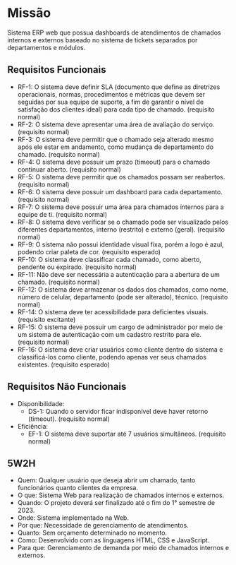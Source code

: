 ﻿

# Missão

Sistema ERP web que possua dashboards de atendimentos de chamados internos e externos baseado no sistema de tickets separados por departamentos e módulos.

## Requisitos Funcionais

-   RF-1: O sistema deve definir SLA (documento que define as diretrizes operacionais, normas, procedimentos e métricas que devem ser seguidas por sua equipe de suporte, a fim de garantir o nível de satisfação dos clientes ideal) para cada tipo de chamado. (requisito normal)
-   RF-2: O sistema deve apresentar uma área de avaliação do serviço. (requisito normal)
-   RF-3: O sistema deve permitir que o chamado seja alterado mesmo após ele estar em andamento, como mudança de departamento do chamado. (requisito normal)
-   RF-4: O sistema deve possuir um prazo (timeout) para o chamado continuar aberto. (requisito normal)
-   RF-5: O sistema deve permitir que os chamados possam ser reabertos. (requisito normal)
-   RF-6: O sistema deve possuir um dashboard para cada departamento. (requisito normal)
-   RF-7: O sistema deve possuir uma área para chamados internos para a equipe de ti. (requisito normal)
-   RF-8: O sistema deve verificar se o chamado pode ser visualizado pelos diferentes departamentos, interno (restrito) e externo (geral). (requisito normal)
-   RF-9: O sistema não possui identidade visual fixa, porém a logo é azul, podendo criar paleta de cor. (requisito esperado)
-   RF-10: O sistema deve classificar cada chamado, como aberto, pendente ou expirado. (requisito normal)
-   RF-11: Não deve ser necessária a autenticação para a abertura de um chamado. (requisito normal)
-   RF-12: O sistema deve armazenar os dados dos chamados, como nome, número de celular, departamento (pode ser alterado), técnico. (requisito normal)
-   RF-14: O sistema deve ter acessibilidade para deficientes visuais. (requisito excitante)
-   RF-15: O sistema deve possuir um cargo de administrador por meio de um sistema de autenticação com um cadastro restrito para ele. (requisito normal)
-   RF-16: O sistema deve criar usuários como cliente dentro do sistema e classificá-los como cliente, podendo apenas ver seus chamados existentes. (requisito esperado)

## Requisitos Não Funcionais

-   Disponibilidade:
    -   DS-1: Quando o servidor ficar indisponível deve haver retorno (timeout). (requisito normal)
-   Eficiência:
    -   EF-1: O sistema deve suportar até 7 usuários simultâneos. (requisito normal)

## 5W2H

- Quem: Qualquer usuário que deseja abrir um chamado, tanto funcionários quanto clientes da empresa.
- O que: Sistema Web para realização de chamados internos e externos.
- Quando: O projeto deverá ser finalizado até o fim do 1° semestre de 2023.
- Onde: Sistema implementado na Web.
- Por que: Necessidade de gerenciamento de atendimentos.
- Quanto: Sem orçamento determinado no momento.
- Como: Desenvolvido com as linguagens HTML, CSS e JavaScript.
- Para que: Gerenciamento de demanda por meio de chamados internos e externos.

